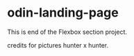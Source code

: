 # odin-landing-page

This is end of the Flexbox section project.

credits for pictures hunter x hunter.